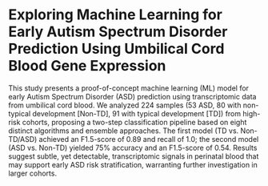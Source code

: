 # Exploring Machine Learning for Early Autism Spectrum Disorder Prediction Using Umbilical Cord Blood Gene Expression
This study presents a proof-of-concept machine learning (ML) model for early Autism Spectrum Disorder (ASD) prediction using transcriptomic data from umbilical cord blood. We analyzed 224 samples (53 ASD, 80 with non-typical development [Non-TD], 91 with typical development [TD]) from high-risk cohorts, proposing a two-step classification pipeline based on eight distinct algorithms and ensemble approaches. The first model (TD vs. Non-TD/ASD) achieved an F1.5-score of 0.89 and recall of 1.0; the second model (ASD vs. Non-TD) yielded 75\% accuracy and an F1.5-score of 0.54. Results suggest subtle, yet detectable, transcriptomic signals in perinatal blood that may support early ASD risk stratification, warranting further investigation in larger cohorts.
